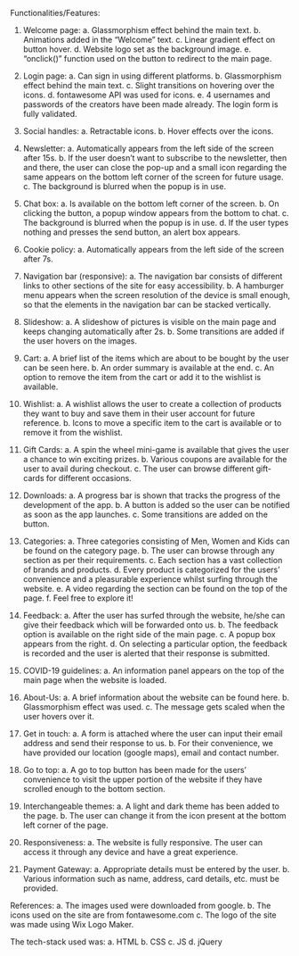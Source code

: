 Functionalities/Features:
1.	Welcome page:
     a.	Glassmorphism effect behind the main text.
     b.	Animations added in the “Welcome” text.
     c.	Linear gradient effect on button hover.
     d.	Website logo set as the background image.
     e.	“onclick()” function used on the button to redirect to the main page.

2.	Login page:
     a.	Can sign in using different platforms.
     b.	Glassmorphism effect behind the main text.
     c.	Slight transitions on hovering over the icons.
     d.	fontawesome API was used for icons.
     e.	4 usernames and passwords of the creators have been made already. The login form is fully validated.

3.	Social handles:
     a.	Retractable icons.
     b.	Hover effects over the icons.

4.	Newsletter:
     a.	Automatically appears from the left side of the screen after 15s.
     b.	If the user doesn’t want to subscribe to the newsletter, then and there, the user can close the pop-up and a small icon regarding the same appears on the bottom left corner of the screen for future usage.
     c.	The background is blurred when the popup is in use.

5.	Chat box:
     a.	Is available on the bottom left corner of the screen.
     b.	On clicking the button, a popup window appears from the bottom to chat.
     c.	The background is blurred when the popup is in use.
     d.	If the user types nothing and presses the send button, an alert box appears.

6.	Cookie policy:
     a.	Automatically appears from the left side of the screen after 7s.

7.	Navigation bar (responsive):
     a.	The navigation bar consists of different links to other sections of the site for easy accessibility.
     b.	A hamburger menu appears when the screen resolution of the device is small enough, so that the elements in the navigation bar can be stacked vertically.

8.	Slideshow:
     a.	A slideshow of pictures is visible on the main page and keeps changing automatically after 2s.
     b.	Some transitions are added if the user hovers on the images.

9.	Cart:
     a.	A brief list of the items which are about to be bought by the user can be seen here.
     b.	An order summary is available at the end.
     c.	An option to remove the item from the cart or add it to the wishlist is available.

10.	 Wishlist:
     a.	A wishlist allows the user to create a collection of products they want to buy and save them in their user account for future reference.
     b.	Icons to move a specific item to the cart is available or to remove it from the wishlist.

11.	 Gift Cards:
     a.	A spin the wheel mini-game is available that gives the user a chance to win exciting prizes.
     b.	Various coupons are available for the user to avail during checkout.
     c.	The user can browse different gift-cards for different occasions.

12.	 Downloads:
     a.	A progress bar is shown that tracks the progress of the development of the app.
     b.	A button is added so the user can be notified as soon as the app launches.
     c.	Some transitions are added on the button.

13.	 Categories:
     a.	Three categories consisting of Men, Women and Kids can be found on the category page.
     b.	The user can browse through any section as per their requirements.
     c.	Each section has a vast collection of brands and products.
     d.	Every product is categorized for the users’ convenience and a pleasurable experience whilst surfing through the website.
     e.	A video regarding the section can be found on the top of the page.
     f.	Feel free to explore it!

14.	 Feedback:
     a.	After the user has surfed through the website, he/she can give their feedback which will be forwarded onto us.
     b.	The feedback option is available on the right side of the main page.
     c.	A popup box appears from the right.
     d.	On selecting a particular option, the feedback is recorded and the user is alerted that their response is submitted.

15.	 COVID-19 guidelines:
     a.	An information panel appears on the top of the main page when the website is loaded.

16.	 About-Us:
     a.	A brief information about the website can be found here.
     b.	Glassmorphism effect was used.
     c.	The message gets scaled when the user hovers over it.

17.	 Get in touch:
     a.	A form is attached where the user can input their email address and send their response to us.
     b.	For their convenience, we have provided our location (google maps), email and contact number.

18.	 Go to top:
     a.	A go to top button has been made for the users’ convenience to visit the upper portion of the website if they have scrolled enough to the bottom section.

19.	 Interchangeable themes:
     a.	A light and dark theme has been added to the page.
     b.	The user can change it from the icon present at the bottom left corner of the page.

20.	 Responsiveness: 
     a.	The website is fully responsive. The user can access it through any device and have a great experience.

21.	 Payment Gateway:
     a.	Appropriate details must be entered by the user.
     b.	Various information such as name, address, card details, etc. must be provided.



References:
     a. The images used were downloaded from google.
     b. The icons used on the site are from fontawesome.com
     c. The logo of the site was made using Wix Logo Maker.


The tech-stack used was:
     a. HTML
     b. CSS
     c. JS
     d. jQuery
